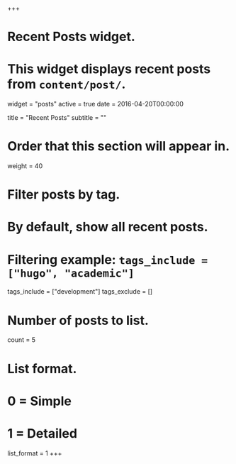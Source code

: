 +++
# Recent Posts widget.
# This widget displays recent posts from `content/post/`.
widget = "posts"
active = true
date = 2016-04-20T00:00:00

title = "Recent Posts"
subtitle = ""

# Order that this section will appear in.
weight = 40

# Filter posts by tag.
#  By default, show all recent posts.
#  Filtering example: `tags_include = ["hugo", "academic"]`
tags_include = ["development"]
tags_exclude = []

# Number of posts to list.
count = 5

# List format.
#   0 = Simple
#   1 = Detailed
list_format = 1
+++
